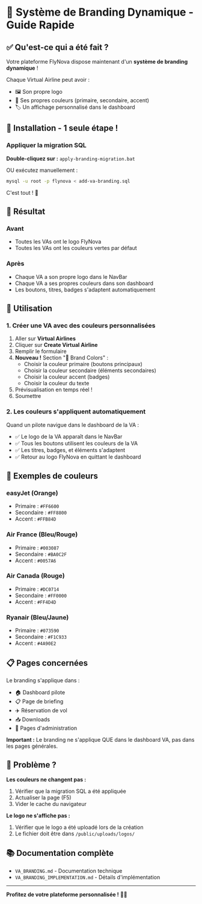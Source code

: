 # 🎨 Système de Branding Dynamique - Guide Rapide

## ✅ Qu'est-ce qui a été fait ?

Votre plateforme FlyNova dispose maintenant d'un **système de branding dynamique** !

Chaque Virtual Airline peut avoir :
- 🖼️ Son propre logo
- 🎨 Ses propres couleurs (primaire, secondaire, accent)
- 🏷️ Un affichage personnalisé dans le dashboard

## 🚀 Installation - 1 seule étape !

### Appliquer la migration SQL

**Double-cliquez sur :** `apply-branding-migration.bat`

OU exécutez manuellement :
```bash
mysql -u root -p flynova < add-va-branding.sql
```

C'est tout ! 🎉

## 📸 Résultat

### Avant
- Toutes les VAs ont le logo FlyNova
- Toutes les VAs ont les couleurs vertes par défaut

### Après
- Chaque VA a son propre logo dans le NavBar
- Chaque VA a ses propres couleurs dans son dashboard
- Les boutons, titres, badges s'adaptent automatiquement

## 🎨 Utilisation

### 1. Créer une VA avec des couleurs personnalisées

1. Aller sur **Virtual Airlines**
2. Cliquer sur **Create Virtual Airline**
3. Remplir le formulaire
4. **Nouveau !** Section "🎨 Brand Colors" :
   - Choisir la couleur primaire (boutons principaux)
   - Choisir la couleur secondaire (éléments secondaires)
   - Choisir la couleur accent (badges)
   - Choisir la couleur du texte
5. Prévisualisation en temps réel !
6. Soumettre

### 2. Les couleurs s'appliquent automatiquement

Quand un pilote navigue dans le dashboard de la VA :
- ✅ Le logo de la VA apparaît dans le NavBar
- ✅ Tous les boutons utilisent les couleurs de la VA
- ✅ Les titres, badges, et éléments s'adaptent
- ✅ Retour au logo FlyNova en quittant le dashboard

## 🎨 Exemples de couleurs

### easyJet (Orange)
- Primaire : `#FF6600`
- Secondaire : `#FF8800`
- Accent : `#FFB84D`

### Air France (Bleu/Rouge)
- Primaire : `#003087`
- Secondaire : `#BA0C2F`
- Accent : `#0057A6`

### Air Canada (Rouge)
- Primaire : `#DC0714`
- Secondaire : `#FF0000`
- Accent : `#FF4D4D`

### Ryanair (Bleu/Jaune)
- Primaire : `#073590`
- Secondaire : `#F1C933`
- Accent : `#4A90E2`

## 📋 Pages concernées

Le branding s'applique dans :
- 🏠 Dashboard pilote
- 📋 Page de briefing
- ✈️ Réservation de vol
- 📥 Downloads
- 🔧 Pages d'administration

**Important :** Le branding ne s'applique QUE dans le dashboard VA, pas dans les pages générales.

## 🐛 Problème ?

**Les couleurs ne changent pas :**
1. Vérifier que la migration SQL a été appliquée
2. Actualiser la page (F5)
3. Vider le cache du navigateur

**Le logo ne s'affiche pas :**
1. Vérifier que le logo a été uploadé lors de la création
2. Le fichier doit être dans `/public/uploads/logos/`

## 📚 Documentation complète

- `VA_BRANDING.md` - Documentation technique
- `VA_BRANDING_IMPLEMENTATION.md` - Détails d'implémentation

---

**Profitez de votre plateforme personnalisée !** 🚀✨
